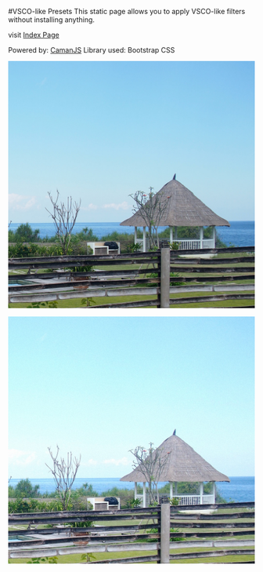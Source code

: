 #VSCO-like Presets
This static page allows you to apply VSCO-like filters without installing anything. 

visit <a href="http://maxim-xu.github.io/vsco-like/" target="_blank">Index Page</a> 

Powered by: <a href="http://github.com/meltingice/CamanJS" target="_blank">CamanJS</a>
Library used: Bootstrap CSS

![Before](./img/9.jpg)

![After](./img/9c.jpg)
